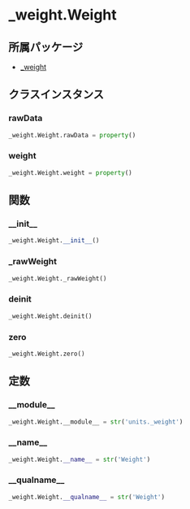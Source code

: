 # _weight.Weight

## 所属パッケージ
- [_weight](../../module/_weight)

## クラスインスタンス

### rawData
```python
_weight.Weight.rawData = property()
```

### weight
```python
_weight.Weight.weight = property()
```

## 関数

### \_\_init\_\_
```python
_weight.Weight.__init__()
```

### \_rawWeight
```python
_weight.Weight._rawWeight()
```

### deinit
```python
_weight.Weight.deinit()
```

### zero
```python
_weight.Weight.zero()
```

## 定数

### \_\_module\_\_
```python
_weight.Weight.__module__ = str('units._weight')
```

### \_\_name\_\_
```python
_weight.Weight.__name__ = str('Weight')
```

### \_\_qualname\_\_
```python
_weight.Weight.__qualname__ = str('Weight')
```
